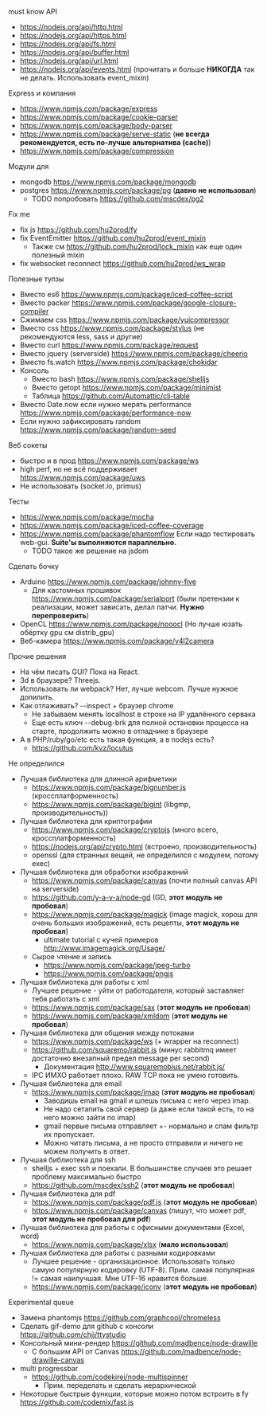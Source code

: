 must know API

 * https://nodejs.org/api/http.html
 * https://nodejs.org/api/https.html
 * https://nodejs.org/api/fs.html
 * https://nodejs.org/api/buffer.html
 * https://nodejs.org/api/url.html
 * https://nodejs.org/api/events.html (прочитать и больше **НИКОГДА** так не делать. Использовать event_mixin)
 
Express и компания

 * https://www.npmjs.com/package/express
 * https://www.npmjs.com/package/cookie-parser
 * https://www.npmjs.com/package/body-parser
 * https://www.npmjs.com/package/serve-static (**не всегда рекомендуется, есть по-лучше альтернатива (cache)**)
 * https://www.npmjs.com/package/compression

Модули для
 * mongodb https://www.npmjs.com/package/mongodb
 * postgres https://www.npmjs.com/package/pg (**давно не использовал**)
   * TODO попробовать https://github.com/mscdex/pg2

Fix me

 * fix js https://github.com/hu2prod/fy
 * fix EventEmitter https://github.com/hu2prod/event_mixin
   * Также см https://github.com/hu2prod/lock_mixin как еще один полезный mixin
 * fix websocket reconnect https://github.com/hu2prod/ws_wrap

Полезные тулзы

 * Вместо es6    https://www.npmjs.com/package/iced-coffee-script
 * Вместо packer https://www.npmjs.com/package/google-closure-compiler
 * Сжимаем css   https://www.npmjs.com/package/yuicompressor
 * Вместо css    https://www.npmjs.com/package/stylus (не рекомендуются less, sass и другие)
 * Вместо curl   https://www.npmjs.com/package/request
 * Вместо jquery (serverside) https://www.npmjs.com/package/cheerio
 * Вместо fs.watch https://www.npmjs.com/package/chokidar
 * Консоль
   * Вместо bash   https://www.npmjs.com/package/shelljs
   * Вместо getopt https://www.npmjs.com/package/minimist
   * Таблица https://github.com/Automattic/cli-table
 * Вместо Date.now если нужно мерять performance https://www.npmjs.com/package/performance-now
 * Если нужно зафиксировать random https://www.npmjs.com/package/random-seed

Веб сокеты

 * быстро и в прод https://www.npmjs.com/package/ws
 * high perf, но не всё поддерживает https://www.npmjs.com/package/uws
 * Не использовать (socket.io, primus)

Тесты

 * https://www.npmjs.com/package/mocha
 * https://www.npmjs.com/package/iced-coffee-coverage
 * https://www.npmjs.com/package/phantomflow Если надо тестировать web-gui. **Suite'ы выполняются параллельно.**
   * TODO такое же решение на jsdom

Сделать бочку

 * Arduino https://www.npmjs.com/package/johnny-five
   * Для кастомных прошивок https://www.npmjs.com/package/serialport (были претензии к реализации, может зависать, делал патчи. **Нужно перепроверить**)
 * OpenCL https://www.npmjs.com/package/nooocl (Но лучше юзать обёртку gpu см distrib_gpu)
 * Веб-камера https://www.npmjs.com/package/v4l2camera

Прочие решения

 * На чём писать GUI? Пока на React.
 * 3d в браузере? Threejs.
 * Использовать ли webpack? Нет, лучше webcom. Лучше нужное допилить.
 * Как отлаживать? --inspect + браузер chrome
   * Не забываем менять localhost в строке на IP удалённого сервака
   * Еще есть ключ --debug-brk для полной остановки процесса на старте, продолжить можно в отладчике в браузере
 * А в PHP/ruby/go/etc есть такая функция, а в nodejs есть?
   * https://github.com/kvz/locutus

Не определился

 * Лучшая библиотека для длинной арифметики
   * https://www.npmjs.com/package/bignumber.js (кроссплатформенность)
   * https://www.npmjs.com/package/bigint (libgmp, производительность))
 * Лучшая библиотека для криптографии
   * https://www.npmjs.com/package/cryptojs (много всего, кроссплатформенность)
   * https://nodejs.org/api/crypto.html (встроено, производительность)
   * openssl (для странных вещей, не определился с модулем, потому exec)
 * Лучшая библиотека для обработки изображений
   * https://www.npmjs.com/package/canvas (почти полный canvas API на serverside)
   * https://github.com/y-a-v-a/node-gd (GD, **этот модуль не пробовал**)
   * https://www.npmjs.com/package/magick (image magick, хорош для очень больших изображений, есть рецепты, **этот модуль не пробовал**)
     * ultimate tutorial с кучей примеров http://www.imagemagick.org/Usage/
   * Сырое чтение и запись
     * https://www.npmjs.com/package/jpeg-turbo
     * https://www.npmjs.com/package/pngjs 
 * Лучшая библиотека для работы с xml
   * Лучшее решение - уйти от работодателя, который заставляет тебя работать с xml
   * https://www.npmjs.com/package/sax (**этот модуль не пробовал**)
   * https://www.npmjs.com/package/xmldom (**этот модуль не пробовал**)
 * Лучшая библиотека для общения между потоками
   * https://www.npmjs.com/package/ws (+ wrapper на reconnect)
   * https://github.com/squaremo/rabbit.js (минус rabbitmq имеет достаточно внезапный предел message per second)
     * Документация http://www.squaremobius.net/rabbit.js/
   * IPC ИМХО работает плохо. RAW TCP пока не умею готовить.
 * Лучшая библиотека для email
   * https://www.npmjs.com/package/imap (**этот модуль не пробовал**)
     * Заводишь email на gmail и шлешь письма с него через imap.
     * Не надо сетапить свой сервер (а даже если такой есть, то на него можно зайти по imap)
     * gmail первые письма отправляет +- нормально и спам фильтр их пропускает.
     * Можно читать письма, а не просто отправили и ничего не можем получить в ответ.
 * Лучшая библиотека для ssh
   * shelljs + exec ssh и поехали. В большинстве случаев это решает проблему максимально быстро
   * https://github.com/mscdex/ssh2 (**этот модуль не пробовал**)
 * Лучшая библиотека для pdf
   * https://www.npmjs.com/package/pdf.js (**этот модуль не пробовал**)
   * https://www.npmjs.com/package/canvas (пишут, что может pdf, **этот модуль не пробовал для pdf**)
 * Лучшая библиотека для работы с офисными документами (Excel, word)
   * https://www.npmjs.com/package/xlsx (**мало использовал**)
 * Лучшая библиотека для работы с разными кодировками
   * Лучшее решение - организационное. Использовать только самую популярную кодировку (UTF-8). Прим. самая популярная != самая наилучшая. Мне UTF-16 нравится больше.
   * https://www.npmjs.com/package/iconv (**этот модуль не пробовал**)

Experimental queue

  * Замена phantomjs https://github.com/graphcool/chromeless
  * Сделать gif-demo для github с консоли https://github.com/chjj/ttystudio
  * Консольный мини-рендер https://github.com/madbence/node-drawille
    * С большим API от Canvas https://github.com/madbence/node-drawille-canvas
  * multi progressbar
    * https://github.com/codekirei/node-multispinner
      * Прим. переделать и сделать иерархической
  * Некоторые быстрые функции, которые можно потом встроить в fy https://github.com/codemix/fast.js
